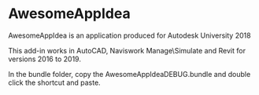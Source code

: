 # AwesomeAppIdea
AwesomeAppIdea is an application produced for Autodesk University 2018

This add-in works in AutoCAD, Naviswork Manage\Simulate and Revit for versions 2016 to 2019.

In the bundle folder, copy the AwesomeAppIdeaDEBUG.bundle and double click the shortcut and paste.
